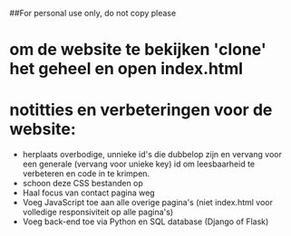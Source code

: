 ##For personal use only, do not copy please

# om de website te bekijken 'clone' het geheel en open index.html 

# notitties en verbeteringen voor de website:
* herplaats overbodige, unnieke id's die dubbelop zijn en vervang voor een generale (vervang voor unieke key) id om leesbaarheid te verbeteren en code in te krimpen. 
* schoon deze CSS bestanden op
* Haal focus van contact pagina weg
* Voeg JavaScript toe aan alle overige pagina's (niet index.html voor volledige responsiviteit op alle pagina's)
* Voeg back-end toe via Python en SQL database (Django of Flask)
